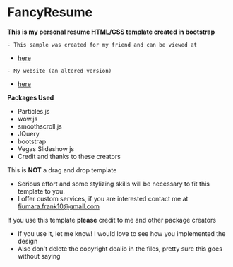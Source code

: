 # FancyResume
**This is my personal resume HTML/CSS template created in bootstrap**
```
- This sample was created for my friend and can be viewed at 
```
- [here](http://www.michaeldimino.dx.am/)
```
- My website (an altered version)
```
- [here](http://www.frankfiumara.ml/)

**Packages Used**
- Particles.js
- wow.js
- smoothscroll.js
- JQuery
- bootstrap
- Vegas Slideshow js
- Credit and thanks to these creators

This is **NOT** a drag and drop template
- Serious effort and some stylizing skills will be necessary to fit this template to you.
- I offer custom services, if you are interested contact me at fiumara.frank10@gmail.com

If you use this template **please** credit to me and other package creators
- If you use it, let me know! I would love to see how you implemented the design
- Also don't delete the copyright dealio in the files, pretty sure this goes without saying
